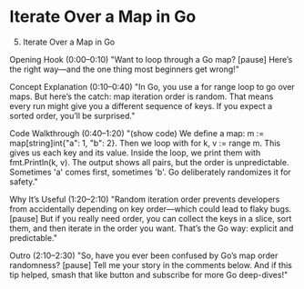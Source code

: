 # Iterate Over a Map in Go

5. Iterate Over a Map in Go

Opening Hook (0:00–0:10)
"Want to loop through a Go map? [pause] Here’s the right way—and the one thing most beginners get wrong!"

Concept Explanation (0:10–0:40)
"In Go, you use a for range loop to go over maps. But here’s the catch: map iteration order is random. That means every run might give you a different sequence of keys. If you expect a sorted order, you’ll be surprised."

Code Walkthrough (0:40–1:20)
"(show code)
We define a map: m := map[string]int{\"a\": 1, \"b\": 2}.
Then we loop with for k, v := range m.
This gives us each key and its value. Inside the loop, we print them with fmt.Println(k, v).
The output shows all pairs, but the order is unpredictable. Sometimes 'a' comes first, sometimes 'b'. Go deliberately randomizes it for safety."

Why It’s Useful (1:20–2:10)
"Random iteration order prevents developers from accidentally depending on key order—which could lead to flaky bugs. [pause] But if you really need order, you can collect the keys in a slice, sort them, and then iterate in the order you want. That’s the Go way: explicit and predictable."

Outro (2:10–2:30)
"So, have you ever been confused by Go’s map order randomness? [pause] Tell me your story in the comments below. And if this tip helped, smash that like button and subscribe for more Go deep-dives!"